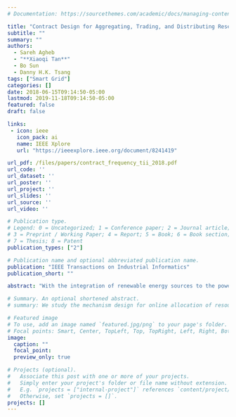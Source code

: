 ```yaml
---
# Documentation: https://sourcethemes.com/academic/docs/managing-content/

title: "Contract Design for Aggregating, Trading, and Distributing Reserves in Demand-side Frequency Regulation"
subtitle: ""
summary: ""
authors:
  - Sareh Agheb
  - "**Xiaoqi Tan**"
  - Bo Sun
  - Danny H.K. Tsang
tags: ["Smart Grid"]
categories: []
date: 2018-06-15T09:14:50-05:00
lastmod: 2019-11-18T09:14:50-05:00
featured: false
draft: false

links:
 - icon: ieee
   icon_pack: ai
   name: IEEE Xplore
   url: "https://ieeexplore.ieee.org/document/8241419"

url_pdf: /files/papers/contract_frequency_tii_2018.pdf
url_code: ''
url_dataset: ''
url_poster: ''
url_project: ''
url_slides: ''
url_source: ''
url_video: ''

# Publication type.
# Legend: 0 = Uncategorized; 1 = Conference paper; 2 = Journal article;
# 3 = Preprint / Working Paper; 4 = Report; 5 = Book; 6 = Book section;
# 7 = Thesis; 8 = Patent
publication_types: ["2"]

# Publication name and optional abbreviated publication name.
publication: "IEEE Transactions on Industrial Informatics"
publication_short: ""

abstract: "With the integration of renewable energy sources to the power grid, the volatility of supply in the system will increase. Consequently, the mismatch between the power supply and demand may happen frequently and, thus, lead to frequency deviation from its nominal value. To avoid this scenario, demand-side flexibility has been widely considered to provide frequency regulation services. In this paper, we focus on the flexibility of thermal systems in buildings and propose a hierarchical demand-response market with a three-step algorithm to model the interactions among three entities: the independent system operators (ISOs), aggregators, and end users. The flexibility from the end users is aggregated in step 1, which is based on the incentive and electricity prices broadcasted by the aggregator. A robust optimization approach is adopted to improve the user's decision under the electricity price uncertainty. To model the interaction between the ISO and aggregators in step 2, a bilevel optimization problem is solved, in which the ISO seeks to minimize its cost, while the aggregators maximize their benefits in the day-ahead market. In step 3, each aggregator allocates its successful trading reserve among end users based on their performance scores."

# Summary. An optional shortened abstract.
# summary: We study the mechanism design for online allocation of resources. A single supplier who allocates capacity-limited resources (e.g., computing cycles, network bandwidth, energy, etc. ) to requests that arrive in a sequential and arbitrary manner.

# Featured image
# To use, add an image named `featured.jpg/png` to your page's folder.
# Focal points: Smart, Center, TopLeft, Top, TopRight, Left, Right, BottomLeft, Bottom, BottomRight.
image:
  caption: ""
  focal_point:
  preview_only: true

# Projects (optional).
#   Associate this post with one or more of your projects.
#   Simply enter your project's folder or file name without extension.
#   E.g. `projects = ["internal-project"]` references `content/project/deep-learning/index.md`.
#   Otherwise, set `projects = []`.
projects: []
---
```

